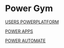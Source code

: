 # Power Gym

[USERS POWERPLATFORM](https://xpand-my.sharepoint.com/:x:/g/personal/joao_antunes_xpand-it_com/EY_StLKf7O1Or7JeE1FTJ_8BICOTBbWiFfEkQ2eLDbRmaA?e=DIhRn4)


[POWER APPS](https://web.powerapps.com/home)

[POWER AUTOMATE](https://flow.microsoft.com/)